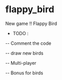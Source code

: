 # flappy_bird
New game !! Flappy Bird

- TODO :

-- Comment the code

-- draw new birds

-- Multi-player

-- Bonus for birds